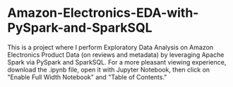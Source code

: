 # Amazon-Electronics-EDA-with-PySpark-and-SparkSQL
This is a project where I perform Exploratory Data Analysis on Amazon Electronics Product Data (on reviews and metadata) by leveraging Apache Spark via PySpark and SparkSQL. For a more pleasant viewing experience, download the .ipynb file, open it with Jupyter Notebook, then click on "Enable Full Width Notebook" and "Table of Contents."
